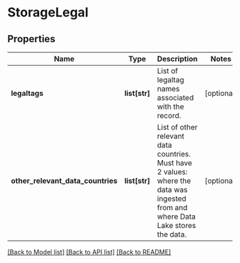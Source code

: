 # StorageLegal

## Properties
Name | Type | Description | Notes
------------ | ------------- | ------------- | -------------
**legaltags** | **list[str]** | List of legaltag names associated with the record. | [optional] 
**other_relevant_data_countries** | **list[str]** | List of other relevant data countries. Must have 2 values: where the data was ingested from and where Data Lake stores the data. | [optional] 

[[Back to Model list]](../README.md#documentation-for-models) [[Back to API list]](../README.md#documentation-for-api-endpoints) [[Back to README]](../README.md)


